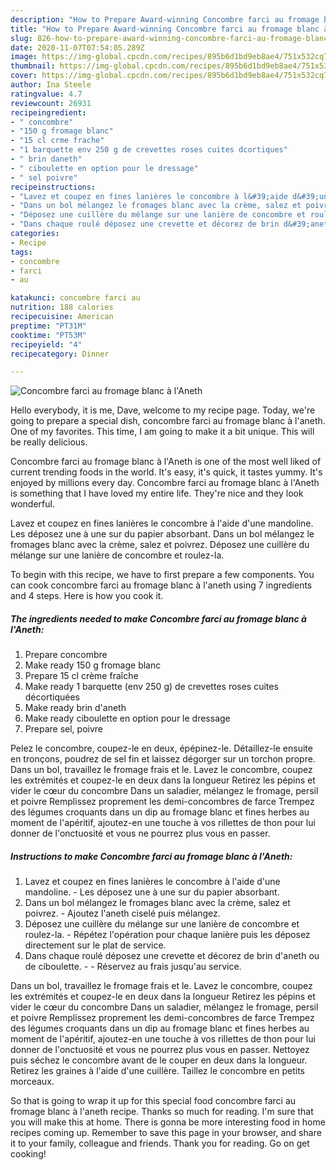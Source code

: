 ```yaml
---
description: "How to Prepare Award-winning Concombre farci au fromage blanc à l&amp;#39;Aneth"
title: "How to Prepare Award-winning Concombre farci au fromage blanc à l&amp;#39;Aneth"
slug: 826-how-to-prepare-award-winning-concombre-farci-au-fromage-blanc-a-l-and-39-aneth
date: 2020-11-07T07:54:05.289Z
image: https://img-global.cpcdn.com/recipes/895b6d1bd9eb8ae4/751x532cq70/concombre-farci-au-fromage-blanc-a-laneth-photo-principale-de-la-recette.jpg
thumbnail: https://img-global.cpcdn.com/recipes/895b6d1bd9eb8ae4/751x532cq70/concombre-farci-au-fromage-blanc-a-laneth-photo-principale-de-la-recette.jpg
cover: https://img-global.cpcdn.com/recipes/895b6d1bd9eb8ae4/751x532cq70/concombre-farci-au-fromage-blanc-a-laneth-photo-principale-de-la-recette.jpg
author: Ina Steele
ratingvalue: 4.7
reviewcount: 26931
recipeingredient:
- " concombre"
- "150 g fromage blanc"
- "15 cl crme frache"
- "1 barquette env 250 g de crevettes roses cuites dcortiques"
- " brin daneth"
- " ciboulette en option pour le dressage"
- " sel poivre"
recipeinstructions:
- "Lavez et coupez en fines lanières le concombre à l&#39;aide d&#39;une mandoline. Les déposez une à une sur du papier absorbant."
- "Dans un bol mélangez le fromages blanc avec la crème, salez et poivrez. Ajoutez l&#39;aneth ciselé puis mélangez."
- "Déposez une cuillère du mélange sur une lanière de concombre et roulez-la. Répétez l&#39;opération pour chaque lanière puis les déposez directement sur le plat de service."
- "Dans chaque roulé déposez une crevette et décorez de brin d&#39;aneth ou de ciboulette.  Réservez au frais jusqu&#39;au service."
categories:
- Recipe
tags:
- concombre
- farci
- au

katakunci: concombre farci au 
nutrition: 188 calories
recipecuisine: American
preptime: "PT31M"
cooktime: "PT53M"
recipeyield: "4"
recipecategory: Dinner

---
```



![Concombre farci au fromage blanc à l&#39;Aneth](https://img-global.cpcdn.com/recipes/895b6d1bd9eb8ae4/751x532cq70/concombre-farci-au-fromage-blanc-a-laneth-photo-principale-de-la-recette.jpg)

Hello everybody, it is me, Dave, welcome to my recipe page. Today, we're going to prepare a special dish, concombre farci au fromage blanc à l&#39;aneth. One of my favorites. This time, I am going to make it a bit unique. This will be really delicious.

Concombre farci au fromage blanc à l&#39;Aneth is one of the most well liked of current trending foods in the world. It's easy, it's quick, it tastes yummy. It's enjoyed by millions every day. Concombre farci au fromage blanc à l&#39;Aneth is something that I have loved my entire life. They're nice and they look wonderful.

Lavez et coupez en fines lanières le concombre à l&#39;aide d&#39;une mandoline. Les déposez une à une sur du papier absorbant. Dans un bol mélangez le fromages blanc avec la crème, salez et poivrez. Déposez une cuillère du mélange sur une lanière de concombre et roulez-la.


To begin with this recipe, we have to first prepare a few components. You can cook concombre farci au fromage blanc à l&#39;aneth using 7 ingredients and 4 steps. Here is how you cook it.

<!--inarticleads1-->

##### The ingredients needed to make Concombre farci au fromage blanc à l&#39;Aneth:

1. Prepare  concombre
1. Make ready 150 g fromage blanc
1. Prepare 15 cl crème fraîche
1. Make ready 1 barquette (env 250 g) de crevettes roses cuites décortiquées
1. Make ready  brin d&#39;aneth
1. Make ready  ciboulette en option pour le dressage
1. Prepare  sel, poivre


Pelez le concombre, coupez-le en deux, épépinez-le. Détaillez-le ensuite en tronçons, poudrez de sel fin et laissez dégorger sur un torchon propre. Dans un bol, travaillez le fromage frais et le. Lavez le concombre, coupez les extrémités et coupez-le en deux dans la longueur Retirez les pépins et vider le cœur du concombre Dans un saladier, mélangez le fromage, persil et poivre Remplissez proprement les demi-concombres de farce Trempez des légumes croquants dans un dip au fromage blanc et fines herbes au moment de l&#39;apéritif, ajoutez-en une touche à vos rillettes de thon pour lui donner de l&#39;onctuosité et vous ne pourrez plus vous en passer. 

<!--inarticleads2-->

##### Instructions to make Concombre farci au fromage blanc à l&#39;Aneth:

1. Lavez et coupez en fines lanières le concombre à l&#39;aide d&#39;une mandoline. - Les déposez une à une sur du papier absorbant.
1. Dans un bol mélangez le fromages blanc avec la crème, salez et poivrez. - Ajoutez l&#39;aneth ciselé puis mélangez.
1. Déposez une cuillère du mélange sur une lanière de concombre et roulez-la. - Répétez l&#39;opération pour chaque lanière puis les déposez directement sur le plat de service.
1. Dans chaque roulé déposez une crevette et décorez de brin d&#39;aneth ou de ciboulette. -  - Réservez au frais jusqu&#39;au service.


Dans un bol, travaillez le fromage frais et le. Lavez le concombre, coupez les extrémités et coupez-le en deux dans la longueur Retirez les pépins et vider le cœur du concombre Dans un saladier, mélangez le fromage, persil et poivre Remplissez proprement les demi-concombres de farce Trempez des légumes croquants dans un dip au fromage blanc et fines herbes au moment de l&#39;apéritif, ajoutez-en une touche à vos rillettes de thon pour lui donner de l&#39;onctuosité et vous ne pourrez plus vous en passer. Nettoyez puis séchez le concombre avant de le couper en deux dans la longueur. Retirez les graines à l&#39;aide d&#39;une cuillère. Taillez le concombre en petits morceaux. 

So that is going to wrap it up for this special food concombre farci au fromage blanc à l&#39;aneth recipe. Thanks so much for reading. I'm sure that you will make this at home. There is gonna be more interesting food in home recipes coming up. Remember to save this page in your browser, and share it to your family, colleague and friends. Thank you for reading. Go on get cooking!
